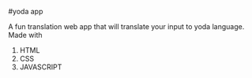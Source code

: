 
#yoda app 

A fun translation web app that will translate your input to yoda language. Made with

1. HTML
2. CSS
3. JAVASCRIPT



